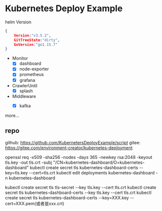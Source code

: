 # Kubernetes Deploy Example

helm Version
```json
{
	Version:"v3.5.2", 
	GitTreeState:"dirty", 
	GoVersion:"go1.15.7"
}
```

- Monitor
    - [x] dashboard
    - [x] node-exporter
    - [x] prometheus
    - [x] grafana

- CrawlerUntil
  - [x] splash

- Middleware
  - [x] kafka


more...

## repo
github: https://github.com/KubernetersDeployExample/script
gitee: https://gitee.com/environment-creator/kubernetes-deployment


openssl req -x509 -sha256 -nodes -days 365 -newkey rsa:2048 -keyout tls.key -out tls.crt -subj "/CN=kubernetes-dashboard/O=kubernetes-dashboard"
kubectl create secret tls kubernetes-dashboard-certs --key=tls.key --cert=tls.crt
kubectl edit deployments kubernetes-dashboard -n kubernetes-dashboard	

kubectl create secret tls tls-secret --key tls.key --cert tls.crt
kubectl create secret tls kubernetes-dashboard-certs --key tls.key --cert tls.crt
kubectl create secret tls kubernetes-dashboard-certs --key=XXX.key --cert=XXX.pem(或者是xxx.crt)

